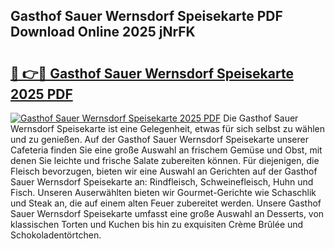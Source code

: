 ## Gasthof Sauer Wernsdorf Speisekarte PDF Download Online 2025 jNrFK

# <h2><a href="http://gc9r8kk.nevu.top/?p=Gasthof+Sauer+Wernsdorf+Speisekarte">🔗 👉🔴 Gasthof Sauer Wernsdorf Speisekarte 2025 PDF</a></h2>

[![Gasthof Sauer Wernsdorf Speisekarte 2025 PDF](https://i.imgur.com/dBaPXMq.png)](http://gc9r8kk.nevu.top/?p=Gasthof+Sauer+Wernsdorf+Speisekarte)
Die Gasthof Sauer Wernsdorf Speisekarte ist eine Gelegenheit, etwas für sich selbst zu wählen und zu genießen. Auf der Gasthof Sauer Wernsdorf Speisekarte unserer Cafeteria finden Sie eine große Auswahl an frischem Gemüse und Obst, mit denen Sie leichte und frische Salate zubereiten können. Für diejenigen, die Fleisch bevorzugen, bieten wir eine Auswahl an Gerichten auf der Gasthof Sauer Wernsdorf Speisekarte an: Rindfleisch, Schweinefleisch, Huhn und Fisch. Unseren Auserwählten bieten wir Gourmet-Gerichte wie Schaschlik und Steak an, die auf einem alten Feuer zubereitet werden. Unsere Gasthof Sauer Wernsdorf Speisekarte umfasst eine große Auswahl an Desserts, von klassischen Torten und Kuchen bis hin zu exquisiten Crème Brûlée und Schokoladentörtchen.
